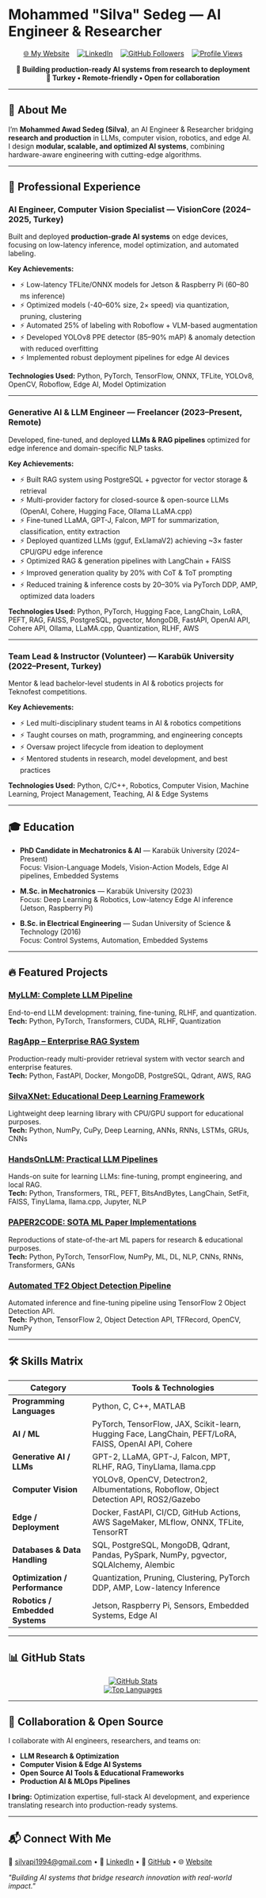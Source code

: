 # Mohammed "Silva" Sedeg — AI Engineer & Researcher

<div align="center">

[🌐 My Website](https://silvaxxx1.github.io/MyWebsite/) &nbsp;&nbsp;
[![LinkedIn](https://img.shields.io/badge/LinkedIn-0077B5?logo=linkedin&logoColor=white)](https://www.linkedin.com/in/mohammed-sedeg-67444b307/) &nbsp;&nbsp;
[![GitHub Followers](https://img.shields.io/github/followers/silvaxxx1?style=social)](https://github.com/silvaxxx1) &nbsp;&nbsp;
[![Profile Views](https://komarev.com/ghpvc/?username=silvaxxx1&label=Profile+Views&color=blueviolet)](https://github.com/silvaxxx1)

<p>
<strong>🚀 Building production-ready AI systems from research to deployment</strong><br>
<strong>📍 Turkey • Remote-friendly • Open for collaboration</strong>
</p>

</div>

---

## 👋 About Me

I’m **Mohammed Awad Sedeg (Silva)**, an AI Engineer & Researcher bridging **research and production** in LLMs, computer vision, robotics, and edge AI.  
I design **modular, scalable, and optimized AI systems**, combining hardware-aware engineering with cutting-edge algorithms.  

---

## 💼 Professional Experience

### AI Engineer, Computer Vision Specialist — VisionCore (2024–2025, Turkey)
Built and deployed **production-grade AI systems** on edge devices, focusing on low-latency inference, model optimization, and automated labeling.

**Key Achievements:**
- ⚡ Low-latency TFLite/ONNX models for Jetson & Raspberry Pi (60–80 ms inference)  
- ⚡ Optimized models (-40–60% size, 2× speed) via quantization, pruning, clustering  
- ⚡ Automated 25% of labeling with Roboflow + VLM-based augmentation  
- ⚡ Developed YOLOv8 PPE detector (85–90% mAP) & anomaly detection with reduced overfitting  
- ⚡ Implemented robust deployment pipelines for edge AI devices  

**Technologies Used:** Python, PyTorch, TensorFlow, ONNX, TFLite, YOLOv8, OpenCV, Roboflow, Edge AI, Model Optimization

---

### Generative AI & LLM Engineer — Freelancer (2023–Present, Remote)
Developed, fine-tuned, and deployed **LLMs & RAG pipelines** optimized for edge inference and domain-specific NLP tasks.

**Key Achievements:**
- ⚡ Built RAG system using PostgreSQL + pgvector for vector storage & retrieval  
- ⚡ Multi-provider factory for closed-source & open-source LLMs (OpenAI, Cohere, Hugging Face, Ollama LLaMA.cpp)  
- ⚡ Fine-tuned LLaMA, GPT-J, Falcon, MPT for summarization, classification, entity extraction  
- ⚡ Deployed quantized LLMs (gguf, ExLlamaV2) achieving ~3× faster CPU/GPU edge inference  
- ⚡ Optimized RAG & generation pipelines with LangChain + FAISS  
- ⚡ Improved generation quality by 20% with CoT & ToT prompting  
- ⚡ Reduced training & inference costs by 20–30% via PyTorch DDP, AMP, optimized data loaders  

**Technologies Used:** Python, PyTorch, Hugging Face, LangChain, LoRA, PEFT, RAG, FAISS, PostgreSQL, pgvector, MongoDB, FastAPI, OpenAI API, Cohere API, Ollama, LLaMA.cpp, Quantization, RLHF, AWS

---

### Team Lead & Instructor (Volunteer) — Karabük University (2022–Present, Turkey)
Mentor & lead bachelor-level students in AI & robotics projects for Teknofest competitions.

**Key Achievements:**
- ⚡ Led multi-disciplinary student teams in AI & robotics competitions  
- ⚡ Taught courses on math, programming, and engineering concepts  
- ⚡ Oversaw project lifecycle from ideation to deployment  
- ⚡ Mentored students in research, model development, and best practices  

**Technologies Used:** Python, C/C++, Robotics, Computer Vision, Machine Learning, Project Management, Teaching, AI & Edge Systems

---

## 🎓 Education

- **PhD Candidate in Mechatronics & AI** — Karabük University (2024–Present)  
  Focus: Vision-Language Models, Vision-Action Models, Edge AI pipelines, Embedded Systems  

- **M.Sc. in Mechatronics** — Karabük University (2023)  
  Focus: Deep Learning & Robotics, Low-latency Edge AI inference (Jetson, Raspberry Pi)  

- **B.Sc. in Electrical Engineering** — Sudan University of Science & Technology (2016)  
  Focus: Control Systems, Automation, Embedded Systems  

---

## 🔥 Featured Projects

### [MyLLM: Complete LLM Pipeline](https://github.com/silvaxxx1/MyLLM101)  
End-to-end LLM development: training, fine-tuning, RLHF, and quantization.  
**Tech:** Python, PyTorch, Transformers, CUDA, RLHF, Quantization  

### [RagApp – Enterprise RAG System](https://github.com/silvaxxx1/enterprise-rag-system)  
Production-ready multi-provider retrieval system with vector search and enterprise features.  
**Tech:** Python, FastAPI, Docker, MongoDB, PostgreSQL, Qdrant, AWS, RAG  

### [SilvaXNet: Educational Deep Learning Framework](https://github.com/silvaxxx1/SilvaNet)  
Lightweight deep learning library with CPU/GPU support for educational purposes.  
**Tech:** Python, NumPy, CuPy, Deep Learning, ANNs, RNNs, LSTMs, GRUs, CNNs  

### [HandsOnLLM: Practical LLM Pipelines](https://github.com/silvaxxx1/HandsOnLLM)  
Hands-on suite for learning LLMs: fine-tuning, prompt engineering, and local RAG.  
**Tech:** Python, Transformers, TRL, PEFT, BitsAndBytes, LangChain, SetFit, FAISS, TinyLlama, llama.cpp, Jupyter, NLP  

### [PAPER2CODE: SOTA ML Paper Implementations](https://github.com/silvaxxx1/PAPER2CODE)  
Reproductions of state-of-the-art ML papers for research & educational purposes.  
**Tech:** Python, PyTorch, TensorFlow, NumPy, ML, DL, NLP, CNNs, RNNs, Transformers, GANs  

### [Automated TF2 Object Detection Pipeline](https://github.com/silvaxxx1/AutomatedTF2OD)  
Automated inference and fine-tuning pipeline using TensorFlow 2 Object Detection API.  
**Tech:** Python, TensorFlow 2, Object Detection API, TFRecord, OpenCV, NumPy  

---

## 🛠️ Skills Matrix

| Category | Tools & Technologies |
|----------|--------------------|
| **Programming Languages** | Python, C, C++, MATLAB |
| **AI / ML** | PyTorch, TensorFlow, JAX, Scikit-learn, Hugging Face, LangChain, PEFT/LoRA, FAISS, OpenAI API, Cohere |
| **Generative AI / LLMs** | GPT-2, LLaMA, GPT-J, Falcon, MPT, RLHF, RAG, TinyLlama, llama.cpp |
| **Computer Vision** | YOLOv8, OpenCV, Detectron2, Albumentations, Roboflow, Object Detection API, ROS2/Gazebo |
| **Edge / Deployment** | Docker, FastAPI, CI/CD, GitHub Actions, AWS SageMaker, MLflow, ONNX, TFLite, TensorRT |
| **Databases & Data Handling** | SQL, PostgreSQL, MongoDB, Qdrant, Pandas, PySpark, NumPy, pgvector, SQLAlchemy, Alembic |
| **Optimization / Performance** | Quantization, Pruning, Clustering, PyTorch DDP, AMP, Low-latency Inference |
| **Robotics / Embedded Systems** | Jetson, Raspberry Pi, Sensors, Embedded Systems, Edge AI |

---

## 📊 GitHub Stats

<div align="center">

[![GitHub Stats](https://github-readme-stats.vercel.app/api?username=silvaxxx1&show_icons=true&theme=dark&hide_border=true&count_private=true)](https://github.com/anuraghazra/github-readme-stats)  
[![Top Languages](https://github-readme-stats.vercel.app/api/top-langs/?username=silvaxxx1&layout=compact&theme=dark&hide_border=true)](https://github.com/anuraghazra/github-readme-stats)  

</div>

---

## 🤝 Collaboration & Open Source

I collaborate with AI engineers, researchers, and teams on:

- **LLM Research & Optimization**  
- **Computer Vision & Edge AI Systems**  
- **Open Source AI Tools & Educational Frameworks**  
- **Production AI & MLOps Pipelines**

**I bring:** Optimization expertise, full-stack AI development, and experience translating research into production-ready systems.

---

## 📬 Connect With Me

📧 [silvapi1994@gmail.com](mailto:silvapi1994@gmail.com) • 💼 [LinkedIn](https://www.linkedin.com/in/mohammed-sedeg-67444b307/) • 🌟 [GitHub](https://github.com/silvaxxx1) • 🌐 [Website](https://silvaxxx1.github.io/MyWebsite/)

*"Building AI systems that bridge research innovation with real-world impact."*
